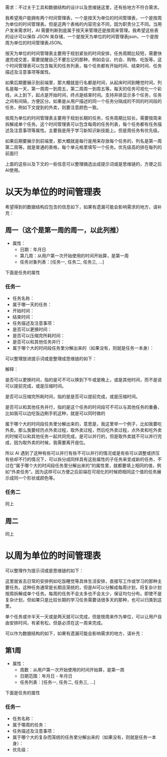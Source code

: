 需求：不过关于工具和数据结构的设计以及思维链这里，还有些地方不符合需求。

我希望用户能拥有两个时间管理表，一个是按天为单位的时间管理表，一个是按周为单位的时间管理表。但是这两个表格的内容完全不同，因为职责分工不同。当用户发来需求时，AI 需要判断到底属于按天来管理还是按周来管理。我希望这些表的设计可以保存 JSON 来存储，一个是按天为单位的时间管理表json，一个是按周为单位的时间管理表JSON。

按天为单位的时间管理表主要用于规划紧张的时间安排，任务周期比较短，需要快速完成交差，需要提醒自己不要忘记的那种，例如会议、约会、购物、吃饭等。这个时间管理表可以包含每天的任务列表，每个任务都有开始时间、结束时间、任务描述及注意事项等属性。

如果后期要展示到前端里，那大概就是行名都是时间，从起床时间到睡觉时间，列名是每一天，第一周周一到周五，第二周周一到周五等。每天的任务可视化一个彩线，从上到下，起点是开始时间，终点是结束时间。支持并排显示多个任务，任务之间有间隔，方便区分。如果是从用户描述的同一个任务分隔成的不同的时间段的任务，例如下文提到的外卖，则要注意颜色一致。

按周为单位的时间管理表主要用于规划长期的任务，任务周期比较长，需要按周来拆解成单个任务。这个时间管理表可以包含每周的任务列表，每个任务都有任务描述及注意事项等属性。主要我是用于学习新知识新技能上。但是周任务有优先级。

如果后期要展示到前端里，那大概就是每行是用来存放每个任务的，列名是第一周第二周等。就是普通的表格，每个单元格里填写一个任务。优先级高的排在每列的前面行

上面的这些以及下文的一些信息可以整理摘选出成提示词或是思维链的，方便之后AI使用。

# 以天为单位的时间管理表

希望得到的数据结构应包含的信息如下，如果有遗漏可能会影响需求的地方，请补充：

## 周一（这个是第一周的周一，以此列推）

- 属性：
  - 日期：年月日
  - 第几周：从用户第一次开始使用的时间开始算，是第一周
  - 任务对象列表：[任务一, 任务二, 任务三, ...]

下面是任务的属性

### 任务一

- 任务名称：
- 属于哪一天的任务：
- 开始时间：
- 结束时间：
- 任务描述及注意事项：
- 是否可以更换时间：
- 是否可以压缩完所耗时间：
- 是否可以和其他任务并行：
- 属于哪个大的时间段任务里分解出来的（如果没有，则就是任务一本身）：

可以整理放进提示词或是整理成思维链的如下：

解释：

是否可以更换时间，指的是可不可以换到下午或是晚上，或是其他时间，而不是说可以提前完成，或是压缩时间。

是否可以压缩完所耗时间，指的是是否可以提前完成，或是压缩时间。

是否可以和其他任务并行，指的是这个任务的时间段可不可以与其他任务的重叠，比如我可以边吃饭边刷手机这种，就是可以同时做的

属于哪个大的时间段任务里分解出来的，意思是，我这里举一个例子，比如我要吃外卖。那么我要经历点外卖过程，取外卖过程，然后吃外卖过程，点外卖和吃外卖的时候可以和其他任务一起共同完成，是可以并行的，但是取外卖就不可以并行完成，因为取外卖的时候，我需要离开座位。

所以 AI 遇到了这种有些可以并行有些不可以并行的情况或是有些可以调整或挤压有些却不行的情况下，可以拆分成同样具有这些属性的子任务来变成新的任务，不过在“属于哪个大的时间段任务里分解出来的”的属性里，就都要填上相同的值，例如“外卖任务”。因为这样可以方便之后前端在可视化的时候把相同这个值的任务展示成同一个形状或颜色等。

### 任务二

同上

## 周二

同上

# 以周为单位的时间管理表

可以整理作为提示词或是思维链的如下：

这里就省去日常的安排例如吃饭睡觉等具体生活安排，直接写工作或学习的那种主要任务。这种任务通常是长期且笼统的，但是AI可以分解成每周计划，将复杂计划按周拆解成单个任务。每周的任务不会太多也不会太少，保证均匀分布。即使不是复杂计划，但如果只是比较长期的学习任务需要话很多天的那种，也可以归类到这里。

单个任务或许半天一天或是两天就可以完成，但是按周来作为单位，可以让用户自由安排时间，有紧有松，但是必须在这一周来完成。

可以作为数据结构的如下，如果有遗漏可能会影响需求的地方，请补充：

## 第1周

- 属性：
  - 周数：从用户第一次开始使用的时间开始算，是第一周
  - 日期范围：年月日 - 年月日
  - 任务列表：[任务一, 任务二, 任务三, ...]

下面是任务的属性

### 任务一

- 任务名称：
- 属于哪周的任务：
- 任务描述及注意事项：
- 属于哪个大的复杂而笼统的任务里分解出来的（如果没有，则就是任务一本身）：
- 优先级：
